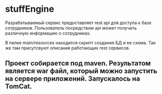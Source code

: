 # stuffEngine

Разрабатываемый сервис предоставляет rest api для доступа к базе сотрудников. Пользователь посредством api может получать различную информацию о сотрудниках.

В папке main/resources находится скрипт создания БД и ее схема. Так же там присутсвуют описания работающих rest сервисов.

Проект собирается под maven. Результатом является war файл, который можно запустить на сервере приложений. Запускалось на TomCat.
-
